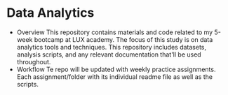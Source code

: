 # Data Analytics
* Overview
This repository contains materials and code related to my 5-week bootcamp at LUX academy. 
The focus of this study is on data analytics tools and techniques. This repository includes datasets, analysis scripts, and any relevant documentation that'll be used throughout.
* Workflow
Te repo will be updated with weekly practice assignments. Each assignment/folder with its individual readme file as well as the scripts.

